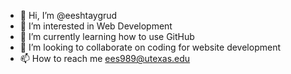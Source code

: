- 👋 Hi, I’m @eeshtaygrud
- 👀 I’m interested in Web Development
- 🌱 I’m currently learning how to use GitHub
- 💞️ I’m looking to collaborate on coding for website development
- 📫 How to reach me ees989@utexas.edu

<!---
eeshtaygrud/eeshtaygrud is a ✨ special ✨ repository because its `README.md` (this file) appears on your GitHub profile.
You can click the Preview link to take a look at your changes.
--->
